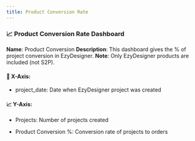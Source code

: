 ```yaml
---
title: Product Conversion Rate
---
```

### **📈 Product Conversion Rate Dashboard**

**Name**: Product Conversion
 **Description**: This dashboard gives the % of project conversion in EzyDesigner.
 **Note**: Only EzyDesigner products are included (not S2P).



#### **📅 X-Axis:**

* project_date: Date when EzyDesigner project was created



#### **📈 Y-Axis:**

* Projects: Number of projects created

* Product Conversion %: Conversion rate of projects to orders
